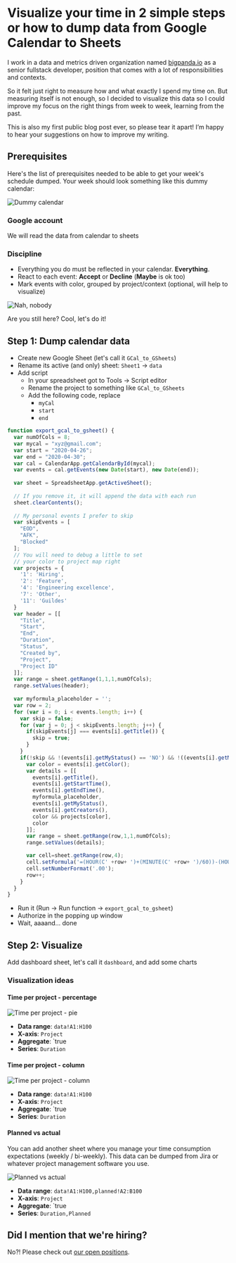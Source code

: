 # Visualize your time in 2 simple steps or how to dump data from Google Calendar to Sheets

I work in a data and metrics driven organization named [bigpanda.io](https://bigpanda.io) as a senior fullstack developer, position that comes with a lot of responsibilities and contexts.

So it felt just right to measure how and what exactly I spend my time on. But measuring itself is not enough, so I decided to visualize this data so I could improve my focus on the right things from week to week, learning from the past.

This is also my first public blog post ever, so please tear it apart! I’m happy to hear your suggestions on how to improve my writing.

## Prerequisites

Here's the list of prerequisites needed to be able to get your week's schedule dumped. Your week should look something like this dummy calendar:

![Dummy calendar](../../public/resources/visualize-calendar.png)

### Google account

We will read the data from calendar to sheets

### Discipline

- Everything you do must be reflected in your calendar. **Everything**.
- React to each event: **Accept** or **Decline** (**Maybe** is ok too)
- Mark events with color, grouped by project/context (optional, will help to visualize)

![Nah, nobody](../../public/resources/visualize-aint-nobody-got-time-for-that.jpg)

Are you still here? Cool, let's do it!

## Step 1: Dump calendar data

- Create new Google Sheet (let's call it `GCal_to_GSheets`)
- Rename its active (and only) sheet: `Sheet1` -> `data`
- Add script
  - In your spreadsheet got to Tools -> Script editor
  - Rename the project to something like `GCal_to_GSheets`
  - Add the following code, replace
    - `myCal`
    - `start`
    - `end`

```js
function export_gcal_to_gsheet() {
  var numOfCols = 8;
  var mycal = "xyz@gmail.com";
  var start = "2020-04-26";
  var end = "2020-04-30";
  var cal = CalendarApp.getCalendarById(mycal);
  var events = cal.getEvents(new Date(start), new Date(end));
  
  var sheet = SpreadsheetApp.getActiveSheet();
  
  // If you remove it, it will append the data with each run
  sheet.clearContents();
  
  // My personal events I prefer to skip
  var skipEvents = [
    "EOD",
    "AFK",
    "Blocked"
  ];
  // You will need to debug a little to set
  // your color to project map right
  var projects = {
    '1': 'Hiring',
    '2': 'Feature',
    '4': 'Engineering excellence',
    '7': 'Other',
    '11': 'Guildes'
  }
  var header = [[
    "Title",
    "Start",
    "End",
    "Duration",
    "Status",
    "Created by",
    "Project",
    "Project ID"
  ]];
  var range = sheet.getRange(1,1,1,numOfCols);
  range.setValues(header);
  
  var myformula_placeholder = '';
  var row = 2;
  for (var i = 0; i < events.length; i++) {
    var skip = false;
    for (var j = 0; j < skipEvents.length; j++) {
      if(skipEvents[j] === events[i].getTitle()) {
        skip = true;
      }
    }
    if(!skip && !(events[i].getMyStatus() == 'NO') && !((events[i].getMyStatus() == 'MAYBE'))) {
      var color = events[i].getColor();
      var details = [[
        events[i].getTitle(),
        events[i].getStartTime(),
        events[i].getEndTime(),
        myformula_placeholder,
        events[i].getMyStatus(),
        events[i].getCreators(),
        color && projects[color],
        color
      ]];
      var range = sheet.getRange(row,1,1,numOfCols);
      range.setValues(details);

      var cell=sheet.getRange(row,4);
      cell.setFormula('=(HOUR(C' +row+ ')+(MINUTE(C' +row+ ')/60))-(HOUR(B' +row+ ')+(MINUTE(B' +row+ ')/60))');
      cell.setNumberFormat('.00');
      row++;
    }
  }
}
```

- Run it (Run -> Run function -> `export_gcal_to_gsheet`)
- Authorize in the popping up window
- Wait, aaaand... done

## Step 2: Visualize

Add dashboard sheet, let's call it `dashboard`, and add some charts

### Visualization ideas

#### Time per project - percentage

![Time per project - pie](../../public/resources/visualize-pie.png)

- **Data range**: `data!A1:H100`
- **X-axis**: `Project`
- **Aggregate**: `true
- **Series**: `Duration`

#### Time per project - column

![Time per project - column](../../public/resources/visualize-cols.png)

- **Data range**: `data!A1:H100`
- **X-axis**: `Project`
- **Aggregate**: `true
- **Series**: `Duration`

#### Planned vs actual

You can add another sheet where you manage your time consumption expectations (weekly / bi-weekly). This data can be dumped from Jira or whatever project management software you use.

![Planned vs actual](../../public/resources/visualize-dur-vs-planned.png)

- **Data range**: `data!A1:H100,planned!A2:B100`
- **X-axis**: `Project`
- **Aggregate**: `true
- **Series**: `Duration,Planned`

## Did I mention that we're hiring?

No?! Please check out [our open positions](https://www.bigpanda.io/company/careers/).
